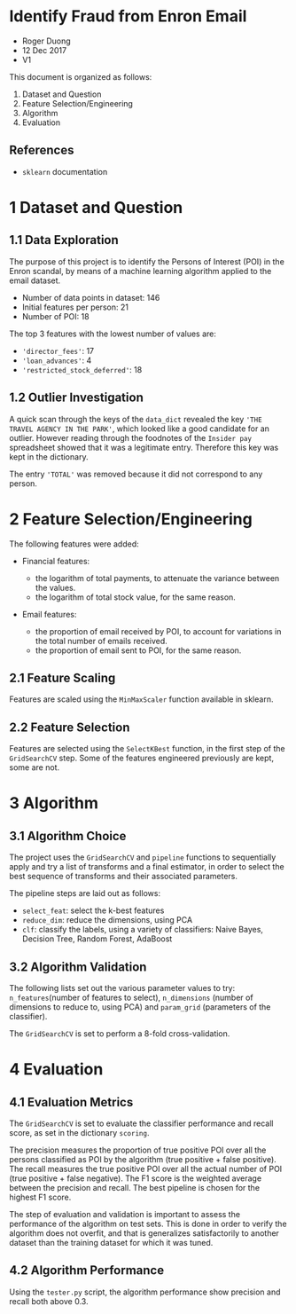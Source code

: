 # Identify Fraud from Enron Email

- Roger Duong
- 12 Dec 2017
- V1

This document is organized as follows:

1. Dataset and Question
2. Feature Selection/Engineering
3. Algorithm
4. Evaluation

## References

- `sklearn` documentation

# 1 Dataset and Question

## 1.1 Data Exploration

The purpose of this project is to identify the Persons of Interest (POI) in the Enron scandal, by means of a machine learning algorithm applied to the email dataset.

- Number of data points in dataset: 146
- Initial features per person: 21
- Number of POI: 18

The top 3 features with the lowest number of values are:

- `'director_fees'`: 17
- `'loan_advances'`: 4
- `'restricted_stock_deferred'`: 18

## 1.2 Outlier Investigation

A quick scan through the keys of the `data_dict` revealed the key `'THE TRAVEL AGENCY IN THE PARK'`, which looked like a good candidate for an outlier. However reading through the foodnotes of the `Insider pay` spreadsheet showed that it was a legitimate entry. Therefore this key was kept in the dictionary.

The entry `'TOTAL'` was removed because it did not correspond to any person.

# 2 Feature Selection/Engineering

The following features were added:

- Financial features:

  - the logarithm of total payments, to attenuate the variance between the values.
  - the logarithm of total stock value, for the same reason.

- Email features:

  - the proportion of email received by POI, to account for variations in the total number of emails received.
  - the proportion of email sent to POI, for the same reason.

## 2.1 Feature Scaling

Features are scaled using the `MinMaxScaler` function available in sklearn.

## 2.2 Feature Selection

Features are selected using the `SelectKBest` function, in the first step of the `GridSearchCV` step. Some of the features engineered previously are kept, some are not.

# 3 Algorithm

## 3.1 Algorithm Choice

The project uses the `GridSearchCV` and `pipeline` functions to sequentially apply and try a list of transforms and a final estimator, in order to select the best sequence of transforms and their associated parameters.

The pipeline steps are laid out as follows:

- `select_feat`: select the k-best features
- `reduce_dim`: reduce the dimensions, using PCA
- `clf`: classify the labels, using a variety of classifiers: Naive Bayes, Decision Tree, Random Forest, AdaBoost

## 3.2 Algorithm Validation

The following lists set out the various parameter values to try: `n_features`(number of features to select), `n_dimensions` (number of dimensions to reduce to, using PCA) and `param_grid` (parameters of the classifier).

The `GridSearchCV` is set to perform a 8-fold cross-validation.

# 4 Evaluation

## 4.1 Evaluation Metrics

The `GridSearchCV` is set to evaluate the classifier performance and recall score, as set in the dictionary `scoring`.

The precision measures the proportion of true positive POI over all the persons classified as POI by the algorithm (true positive + false positive). The recall measures the true positive POI over all the actual number of POI (true positive + false negative). The F1 score is the weighted average between the precision and recall. The best pipeline is chosen for the highest F1 score.

The step of evaluation and validation is important to assess the performance of the algorithm on test sets. This is done in order to verify the algorithm does not overfit, and that is generalizes satisfactorily to another dataset than the training dataset for which it was tuned.

## 4.2 Algorithm Performance

Using the `tester.py` script, the algorithm performance show precision and recall both above 0.3.

